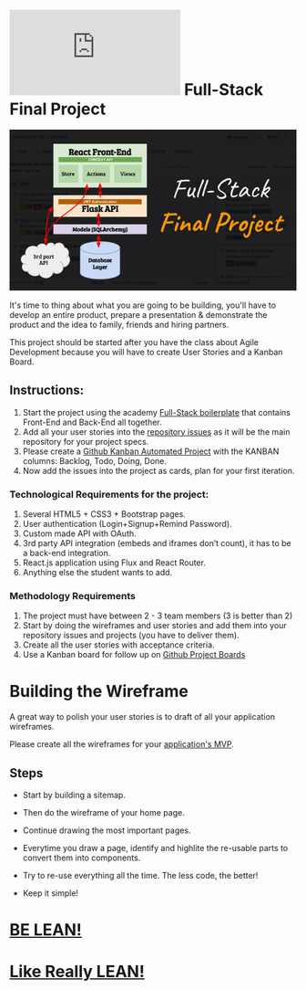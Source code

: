 # ![alt text](https://assets.breatheco.de/apis/img/images.php?blob&random&cat=icon&tags=breathecode,32)  Full-Stack Final Project

![Final Project Architecture](https://github.com/4GeeksAcademy/final-project-full-stack/blob/main/docs/assets/preview.png?raw=true)

It's time to thing about what you are going to be building, you'll have to develop an entire product, prepare a presentation & demonstrate the product and the idea to family, friends and hiring partners.

This project should be started after you have the class about Agile Development because you will have to create User Stories and a Kanban Board.

## Instructions:

1. Start the project using the academy [Full-Stack boilerplate](https://github.com/4GeeksAcademy/react-flask-hello) that contains Front-End and Back-End all together.
2. Add all your user stories into the [repository issues](https://help.github.com/en/articles/about-issues) as it will be the main repository for your project specs.
3. Please create a [Github Kanban Automated Project](https://help.github.com/en/articles/about-project-boards) with the KANBAN columns: Backlog, Todo, Doing, Done.
4. Now add the issues into the project as cards, plan for your first iteration.


### Technological Requirements for the project:

1. Several HTML5 + CSS3 + Bootstrap pages.
2. User authentication (Login+Signup+Remind Password).
3. Custom made API with OAuth.
4. 3rd party API integration (embeds and iframes don’t count), it has to be a back-end integration.
5. React.js application using Flux and React Router.
6. Anything else the student wants to add.

### Methodology Requirements

1. The project must have between 2 - 3 team members (3 is better than 2)
2. Start by doing the wireframes and user stories and add them into your repository issues and projects (you have to deliver them).
3. Create all the user stories with acceptance criteria.
4. Use a Kanban board for follow up on [Github Project Boards](https://help.github.com/articles/about-project-boards/)

# Building the Wireframe

A great way to polish your user stories is to draft of all your application wireframes.

Please create all the wireframes for your [application's MVP](https://www.youtube.com/watch?v=joNKkWPafZs).

## Steps

- Start by building a sitemap.

- Then do the wireframe of your home page.

- Continue drawing the most important pages.

- Everytime you draw a page, identify and highlite the re-usable parts to convert them into components.

- Try to re-use everything all the time. The less code, the better!
- Keep it simple!


# [BE LEAN!](https://www.youtube.com/watch?v=jBlrLqsjIDw)
# [Like Really LEAN!](https://www.youtube.com/watch?v=X2YoHFuWkqs)


